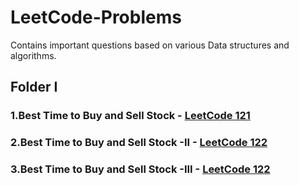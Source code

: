 # LeetCode-Problems

Contains important questions based on various Data structures and algorithms.

## Folder I 

### 1.Best Time to Buy and Sell Stock - <a href="https://leetcode.com/problems/best-time-to-buy-and-sell-stock/">LeetCode 121</a>
### 2.Best Time to Buy and Sell Stock -II - <a href="https://leetcode.com/problems/best-time-to-buy-and-sell-stock-ii/">LeetCode 122</a>
### 3.Best Time to Buy and Sell Stock -III - <a href="https://leetcode.com/problems/best-time-to-buy-and-sell-stock-iii/">LeetCode 122</a>
